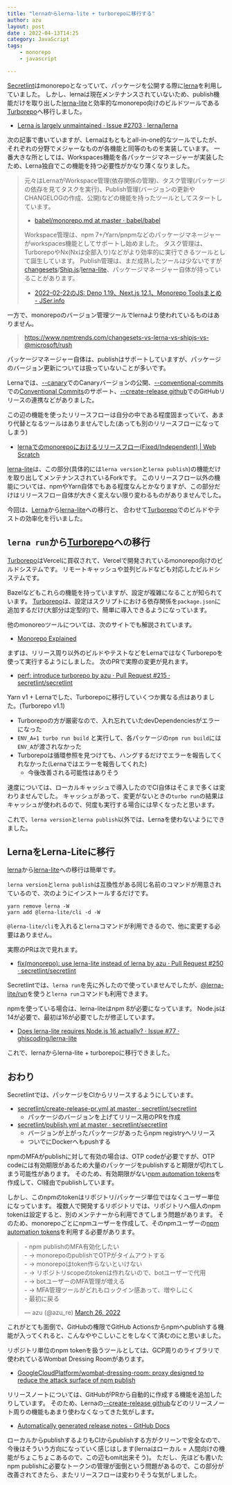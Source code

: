 ```yaml
---
title: "lernaからlerna-lite + turborepoに移行する"
author: azu
layout: post
date : 2022-04-13T14:25
category: JavaScript
tags:
    - monorepo
    - javascript

---
```


[Secretlint](https://github.com/secretlint/secretlint)はmonorepoとなっていて、パッケージを公開する際に[lerna](https://github.com/lerna/lerna)を利用していました。
しかし、lernaは現在メンテナンスされていないため、publish機能だけを取り出した[lerna-lite](https://github.com/ghiscoding/lerna-lite)と効率的なmonorepo向けのビルドツールである[Turborepo](https://turborepo.org/)へ移行しました。

- [Lerna is largely unmaintained · Issue #2703 · lerna/lerna](https://github.com/lerna/lerna/issues/2703)

次の記事で書いていますが、Lernaはもともとall-in-one的なツールでしたが、それぞれの分野でメジャーなものが各機能と同等のものを実装しています。
一番大きな所としては、Workspaces機能を各パッケージマネージャーが実装したため、Lerna独自でこの機能を持つ必要性がかなり薄くなりました。

> 元々はLernaがWorkspace管理(依存関係の管理)、タスク管理(パッケージの依存を見てタスクを実行)、Publish管理(バージョンの更新やCHANGELOGの作成、公開)などの機能を持ったツールとしてスタートしています。
> 
> - [babel/monorepo.md at master · babel/babel](https://github.com/babel/babel/blob/master/doc/design/monorepo.md)
> 
> Workspace管理は、npm 7+/Yarn/pnpmなどのパッケージマネージャーがworkspaces機能としてサポートし始めました。
> タスク管理は、TurborepoやNx(Nxは全部入り)などがより効率的に実行できるツールとして誕生しています。
> Publish管理は、まだ成熟したツールは少ないですが[changesets](https://github.com/changesets/changesets)/[Ship.js](https://github.com/algolia/shipjs)/[lerna-lite](https://github.com/ghiscoding/lerna-lite)、パッケージマネージャー自体が持っていることがあります。
> - [2022-02-22のJS: Deno 1.19、Next.js 12.1、Monorepo Toolsまとめ - JSer.info](https://jser.info/2022/02/22/deno-1.19-next.js-12.1-monorepo-tools/)

一方で、monorepoのバージョン管理ツールでlernaより使われているものはありません。

> https://www.npmtrends.com/changesets-vs-lerna-vs-shipjs-vs-@microsoft/rush

パッケージマネージャー自体は、publishはサポートしていますが、パッケージのバージョン更新については扱っていないことが多いです。

Lernaでは、[--canary](https://github.com/lerna/lerna/tree/main/commands/publish#--canary)でのCanaryバージョンの公開、[--conventional-commits](https://github.com/lerna/lerna/tree/main/commands/version#--conventional-commits)での[Conventional Commits](https://www.conventionalcommits.org/ja/v1.0.0/)のサポート、[--create-release github](https://github.com/lerna/lerna/tree/main/commands/version#--create-release-type)でのGitHubリリースの連携などがありました。

この辺の機能を使ったリリースフローは自分の中である程度固まっていて、あまり代替となるツールはありませんでした(あっても別のリリースフローになってしまう)

- [lernaでのmonorepoにおけるリリースフロー(Fixed/Independent) | Web Scratch](https://efcl.info/2019/01/26/monorepo-release-flow/)

[lerna-lite](https://github.com/ghiscoding/lerna-lite)は、この部分(具体的には`lerna version`と`lerna publish`)の機能だけを取り出してメンテナンスされているForkです。
このリリースフロー以外の機能については、npmやYarn自体でもある程度なんとかなりますが、この部分だけはリリースフロー自体が大きく変えない限り変わるものがありませんでした。

今回は、[Lerna](https://github.com/lerna/lerna)から[lerna-lite](https://github.com/ghiscoding/lerna-lite)への移行と、
合わせて[Turborepo](https://turborepo.org/)でのビルドやテストの効率化を行いました。

## `lerna run`から[Turborepo](https://turborepo.org/)への移行

[Turborepo](https://turborepo.org/)はVercelに買収されて、Vercelで開発されているmonorepo向けのビルドシステムです。
リモートキャッシュや並列ビルドなども対応したビルドシステムです。

Bazelなどもこれらの機能を持っていますが、設定が複雑になることが知られています。
[Turborepo](https://turborepo.org/)は、設定はスクリプトにおける依存関係を`package.json`に追加するだけ(大部分は定型的)で、簡単に導入できるようになっています。

他のmonoreoツールについては、次のサイトでも解説されています。

- [Monorepo Explained](https://monorepo.tools/)

まずは、リリース周り以外のビルドやテストなどをLernaではなくTurborepoを使って実行するようにしました。
次のPRで実際の変更が見れます。

- [perf: introduce turborepo by azu · Pull Request #215 · secretlint/secretlint](https://github.com/secretlint/secretlint/pull/215)

Yarn v1 + Lernaでした、Turborepoに移行していくつか異なる点はありました。(Turborepo v1.1)

- Turborepoの方が厳密なので、入れ忘れていたdevDependenciesがエラーになった
- `ENV_A=1 turbo run build` と実行して、各パッケージの`npm run build`には`ENV_A`が渡されなかった
- Turborepoは循環参照を見つけても、ハングするだけでエラーを報告してくれなかった(Lernaではエラーを報告してくれた)
  - 今後改善される可能性はありそう

速度については、ローカルキャッシュで導入したのでCI自体はそこまで多くは変わりませんでした。
キャッシュがあって、変更がないときの`turbo run`の結果はキャッシュが使われるので、何度も実行する場合には早くなったと思います。

これで、`lerna version`と`lerna publish`以外では、Lernaを使わないようにできました。

## LernaをLerna-Liteに移行

[lerna](https://github.com/lerna/lerna)から[lerna-lite](https://github.com/ghiscoding/lerna-lite)への移行は簡単です。

`lerna version`と`lerna publish`は互換性がある同じ名前のコマンドが用意されているので、次のようにインストールするだけです。

```
yarn remove lerna -W
yarn add @lerna-lite/cli -d -W
```

`@lerna-lite/cli`を入れると`lerna`コマンドが利用できるので、他に変更する必要はありません。

実際のPRは次で見れます。

- [fix(monorepo): use lerna-lite instead of lerna by azu · Pull Request #250 · secretlint/secretlint](https://github.com/secretlint/secretlint/pull/250)

Secretlintでは、`lerna run`を先に外したので使っていませんでしたが、[@lerna-lite/run](https://github.com/ghiscoding/lerna-lite/tree/main/packages/run#readme)を使うと`lerna run`コマンドも利用できます。

npmを使っている場合は、lerna-liteはnpm 8が必要になっています。
Node.jsは14が必要で、最初は16が必要でしたが修正しています。

- [Does lerna-lite requires Node.js 16 actually? · Issue #77 · ghiscoding/lerna-lite](https://github.com/ghiscoding/lerna-lite/issues/77)

これで、lernaからlerna-lite + turborepoに移行できました。

## おわり

Secretlintでは、パッケージをCIからリリースするようにしています。

- [secretlint/create-release-pr.yml at master · secretlint/secretlint](https://github.com/secretlint/secretlint/blob/master/.github/workflows/create-release-pr.yml)
  - パッケージのバージョンを上げてリリース用のPRを作成
- [secretlint/publish.yml at master · secretlint/secretlint](https://github.com/secretlint/secretlint/blob/master/.github/workflows/publish.yml)
  - バージョンが上がったパッケージがあったらnpm registryへリリース
  - ついでにDockerへもpushする

npmのMFAがpublishに対して有効の場合は、OTP codeが必要ですが、OTP codeには有効期限があるため大量のパッケージをpublishすると期限が切れてしまう可能性があります。
そのため、有効期限がない[npm automation tokens](https://github.blog/changelog/2020-10-02-npm-automation-tokens/)を作成して、CI経由でpublishしています。

しかし、このnpmのtokenはリポジトリ/パッケージ単位ではなくユーザー単位になっています。
複数人で開発するリポジトリでは、リポジトリへ個人のnpm tokenは設定すると、別のメンテナーから利用できてしまう問題があります。
そのため、monorepoごとにnpmユーザーを作成して、そのnpmユーザーの[npm automation tokens](https://github.blog/changelog/2020-10-02-npm-automation-tokens/)を利用する必要があります。

<blockquote class="twitter-tweet" data-conversation="none"><p lang="ja" dir="ltr">- npm publishのMFA有効化したい<br>- → monorepoのpublishでOTPがタイムアウトする<br>- → monorepoはtoken作らないといけない<br>- → リポジトリscopeのtokenは作れないので、botユーザーで代用<br>- → botユーザーのMFA管理が増える<br>- → MFA管理ツールがどれもロックイン感あって、増やしにく<br>- 最初に戻る</p>&mdash; azu (@azu_re) <a href="https://twitter.com/azu_re/status/1507567685588062209?ref_src=twsrc%5Etfw">March 26, 2022</a></blockquote> 
<script async src="https://platform.twitter.com/widgets.js" charset="utf-8"></script> 

これがとても面倒で、GitHubの権限でGitHub Actionsからnpmへpublishする機能が入ってくれると、こんなややこしいことをしなくて済むのにと思いました。

リポジトリ単位のnpm tokenを扱うツールとしては、GCP周りのライブラリで使われているWombat Dressing Roomがあります。

- [GoogleCloudPlatform/wombat-dressing-room: proxy designed to reduce the attack surface of npm publish](https://github.com/GoogleCloudPlatform/wombat-dressing-room)

リリースノートについては、GitHubがPRから自動的に作成する機能を追加したりしています。
そのため、Lernaの[--create-release github](https://github.com/lerna/lerna/tree/main/commands/version#--create-release-type)などのリリースノート周りの機能もあまり使わなくなってきた気がします。

- [Automatically generated release notes - GitHub Docs](https://docs.github.com/en/repositories/releasing-projects-on-github/automatically-generated-release-notes)

ローカルからpublishするよりもCIからpublishする方がクリーンで安全なので、今後はそういう方向になっていく感じはします(lernaはローカル = 人間向けの機能がちょこちょこあるので、この辺もomit出来そう)。
ただし、先ほども書いたnpm publishに必要なトークンの管理が面倒という問題があるので、この部分が改善されてきたら、またリリースフローは変わりそうな気がしました。